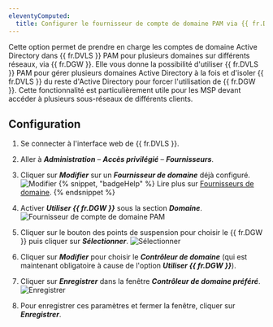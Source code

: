 ```yaml
---
eleventyComputed:
  title: Configurer le fournisseur de compte de domaine PAM via {{ fr.DGW }}
---
```

Cette option permet de prendre en charge les comptes de domaine Active Directory dans {{ fr.DVLS }} PAM pour plusieurs domaines sur différents réseaux, via {{ fr.DGW }}. Elle vous donne la possibilité d'utiliser {{ fr.DVLS }} PAM pour gérer plusieurs domaines Active Directory à la fois et d'isoler {{ fr.DVLS }} du reste d'Active Directory pour forcer l'utilisation de {{ fr.DGW }}. Cette fonctionnalité est particulièrement utile pour les MSP devant accéder à plusieurs sous-réseaux de différents clients.

## Configuration
1. Se connecter à l'interface web de {{ fr.DVLS }}.
1. Aller à ***Administration*** – ***Accès privilégié*** – ***Fournisseurs***.
1. Cliquer sur ***Modifier*** sur un ***Fournisseur de domaine*** déjà configuré.
![Modifier](https://cdnweb.devolutions.net/docs/docs_en_kb_KB0160.png)
   {% snippet, "badgeHelp" %}
   Lire plus sur [Fournisseurs de domaine](/pam/server/providers/domain-provider/).
   {% endsnippet %}

1. Activer ***Utiliser {{ fr.DGW }}*** sous la section ***Domaine***.
![Fournisseur de compte de domaine PAM](https://cdnweb.devolutions.net/docs/docs_en_kb_KB0000.png)
1. Cliquer sur le bouton des points de suspension pour choisir le {{ fr.DGW }} puis cliquer sur ***Sélectionner***.
![Sélectionner](https://cdnweb.devolutions.net/docs/docs_en_kb_KB0161.png)
1. Cliquer sur ***Modifier*** pour choisir le ***Contrôleur de domaine*** (qui est maintenant obligatoire à cause de l'option ***Utiliser {{ fr.DGW }}***).
1. Cliquer sur ***Enregistrer*** dans la fenêtre ***Contrôleur de domaine préféré***.
![Enregistrer](https://cdnweb.devolutions.net/docs/docs_en_kb_KB0162.png)
1. Pour enregistrer ces paramètres et fermer la fenêtre, cliquer sur ***Enregistrer***.
